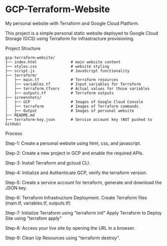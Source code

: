 # GCP-Terraform-Website

My personal website with Terraform and Google Cloud Platform.

This project is a simple personal static website deployed to Google Cloud Storage (GCS) using Terraform for infrastracture provisioning.


Project Structure

```
gcp-terraform-website/
├── index.html               # main website content
├── styles.css               # website styling
├── script.js                # JavaScript functionality
├── terraform/
│   ├── main.tf              # Terraform resources
│   ├── variables.tf         # Input variables for Terraform
│   ├── terraform.tfvars     # Actual values for those variables
│   ├── outputs.tf           # Terraform outputs
├── screenshots/
│   ├── GCP                  # Images of Google Cloud Console
│   ├── terraform            # Images of Terraform commands
│   ├── Output               # Images of personal website
├── README.md
├── terraform-key.json       # Service account key (NOT pushed to GitHub)
```


Process

Step-1: Create a personal website using html, css, and javascript.

Step-2: Create a new project in GCP and enable the required APIs.

Step-3: Install Terraform and gcloud CLI.

Step-4: Initialize and Authenticate GCP, verify the terraform version.

Step-5: Create a service account for terraform, generate and download the JSON key.

Step-6: Terraform Infrastructure Deployment.
        Create Terraform files (main.tf, variables.tf, outputs.tf)

Step-7: Initialize Terraform using "terraform init" 
        Apply Terraform to Deploy Site using "terrafom apply"

Step-8: Access your live site by opening the URL in a browser.

Step-9: Clean Up Resources using "terraform destroy".



